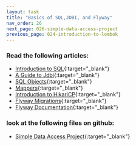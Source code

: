 ```yaml
---
layout: task
title: "Basics of SQL,JDBI, and Flyway"
nav_order: 26
next_page: 026-simple-data-access-project
previous_page: 024-introduction-to-lombok
---
```

### Read the following articles:
- [Introduction to SQL](https://www.w3schools.com/sql/sql_intro.asp){:target="_blank"}
- [A Guide to Jdbi](https://www.baeldung.com/jdbi){:target="_blank"}
- [SQL Objects](https://jdbi.org/#sql-objects){:target="_blank"}
- [Mappers](https://jdbi.org/#_mappers){:target="_blank"}
- [Introduction to HikariCP](https://www.baeldung.com/hikaricp){:target="_blank"}
- [Flyway Migrations](https://documentation.red-gate.com/fd/migrations-184127470.html#sql-based-migrations){:target="_blank"}
- [Flyway Documentation](https://documentation.red-gate.com/fd#the-flyway-class){:target="_blank"}

### look at the following files on github:
- [Simple Data Access Project](https://github.com/AbbasNassar/SimpleDataAccessProgram/tree/main/demo/src/main/java/com/example){:target="_blank"}